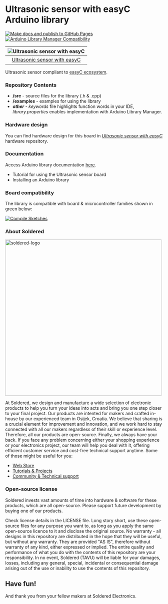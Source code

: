 # Ultrasonic sensor with easyC Arduino library

[![Make docs and publish to GitHub Pages](https://github.com/SolderedElectronics/Soldered-Ultrasonic-Sensor-easyC-Arduino-Library/actions/workflows/make_docs.yml/badge.svg?branch=dev)](https://github.com/SolderedElectronics/Soldered-Ultrasonic-Sensor-easyC-Arduino-Library/actions/workflows/make_docs.yml)
[![Arduino Library Manager Compatibility](https://github.com/SolderedElectronics/Soldered-Ultrasonic-Sensor-easyC-Arduino-Library/actions/workflows/arduino_lint.yml/badge.svg?branch=dev)](https://github.com/SolderedElectronics/Soldered-Ultrasonic-Sensor-easyC-Arduino-Library/actions/workflows/arduino_lint.yml)

| ![Ultrasonic sensor with easyC](https://upload.wikimedia.org/wikipedia/commons/8/8f/Example_image.svg) |
| :----------------------------------------------------------------------------------------------------: |
|                      [Ultrasonic sensor with easyC](https://solde.red/333001)                      |

Ultrasonic sensor compliant to [easyC ecosystem](https://www.soldered.com/easyc).

### Repository Contents

- **/src** - source files for the library (.h & .cpp)
- **/examples** - examples for using the library
- **_other_** - _keywords_ file highlights function words in your IDE, _library.properties_ enables implementation with Arduino Library Manager.

### Hardware design

You can find hardware design for this board in [_Ultrasonic sensor with easyC_](https://github.com/SolderedElectronics/Ultrasonic-sensor-with-easyC-hardware-design) hardware repository.

### Documentation

Access Arduino library documentation [here](https://SolderedElectronics.github.io/Soldered-Ultrasonic-Sensor-easyC-Arduino-Library/).

- Tutorial for using the Ultrasonic sensor board
- Installing an Arduino library

### Board compatibility

The library is compatible with board & microcontroller families shown in green below:

[![Compile Sketches](http://github-actions.40ants.com/e-radionicacom/Soldered-Ultrasonic-Sensor-easyC-Arduino-Library/matrix.svg?branch=dev&only=Compile%20Sketches)](https://github.com/SolderedElectronics/Soldered-Ultrasonic-Sensor-easyC-Arduino-Library/actions/workflows/compile_test.yml)

### About Soldered

<img src="https://raw.githubusercontent.com/e-radionicacom/Soldered-Generic-Arduino-Library/dev/extras/Soldered-logo-color.png" alt="soldered-logo" width="500"/>

At Soldered, we design and manufacture a wide selection of electronic products to help you turn your ideas into acts and bring you one step closer to your final project. Our products are intented for makers and crafted in-house by our experienced team in Osijek, Croatia. We believe that sharing is a crucial element for improvement and innovation, and we work hard to stay connected with all our makers regardless of their skill or experience level. Therefore, all our products are open-source. Finally, we always have your back. If you face any problem concerning either your shopping experience or your electronics project, our team will help you deal with it, offering efficient customer service and cost-free technical support anytime. Some of those might be useful for you:

- [Web Store](https://www.soldered.com/shop)
- [Tutorials & Projects](https://soldered.com/learn)
- [Community & Technical support](https://soldered.com/community)

### Open-source license

Soldered invests vast amounts of time into hardware & software for these products, which are all open-source. Please support future development by buying one of our products.

Check license details in the LICENSE file. Long story short, use these open-source files for any purpose you want to, as long as you apply the same open-source licence to it and disclose the original source. No warranty - all designs in this repository are distributed in the hope that they will be useful, but without any warranty. They are provided "AS IS", therefore without warranty of any kind, either expressed or implied. The entire quality and performance of what you do with the contents of this repository are your responsibility. In no event, Soldered (TAVU) will be liable for your damages, losses, including any general, special, incidental or consequential damage arising out of the use or inability to use the contents of this repository.

## Have fun!

And thank you from your fellow makers at Soldered Electronics.
